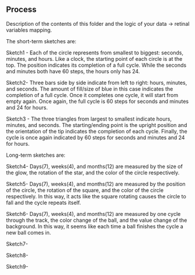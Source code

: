 ## Process

Description of the contents of this folder and the logic of your data → retinal variables mapping.

The short-term sketches are:

Sketch1 - Each of the circle represents from smallest to biggest: seconds, minutes, and hours. Like a clock, the starting point of each circle is at the top. The position indicates its completion of a full cycle. While the seconds and minutes both have 60 steps, the hours only has 24.

Sketch2- Three bars side by side indicate from left to right: hours, minutes, and seconds. The amount of fill/size of blue in this case indicates the completion of a full cycle. Once it completes one cycle, it will start from empty again. Once again, the full cycle is 60 steps for seconds and minutes and 24 for hours.

Sketch3 - The three triangles from largest to smallest indicate hours, minutes, and seconds. The starting/ending point is the upright position and the orientation of the tip indicates the completion of each cycle. Finally, the cycle is once again indicated by 60 steps for seconds and minutes and 24 for hours.


Long-term sketches are:

Sketch4- Days(7), weeks(4), and months(12) are measured by the size of the glow, the rotation of the star, and the color of the circle respectively.

Sketch5- Days(7), weeks(4), and months(12) are measured by the position of the circle, the rotation of the square, and the color of the circle respectively. In this way, it acts like the square rotating causes the circle to fall and the cycle repeats itself.

Sketch6- Days(7), weeks(4), and months(12) are measured by one cycle through the track, the color change of the ball, and the value change of the background. In this way, it seems like each time a ball finishes the cycle a new ball comes in.

Sketch7-

Sketch8-

Sketch9-


